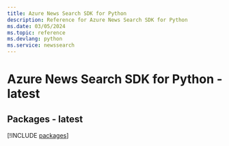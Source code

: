 ```yaml
---
title: Azure News Search SDK for Python
description: Reference for Azure News Search SDK for Python
ms.date: 03/05/2024
ms.topic: reference
ms.devlang: python
ms.service: newssearch
---
```

# Azure News Search SDK for Python - latest
## Packages - latest
[!INCLUDE [packages](news-search-index.md)]